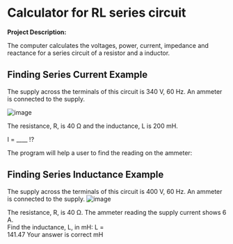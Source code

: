 # Calculator for RL series circuit

**Project Description:**

The computer calculates the voltages, power, current, impedance and reactance for a series circuit of a resistor and a inductor.

<h2>Finding Series Current Example</h2>

The supply across the terminals of this circuit is 340 V, 60 Hz.
An ammeter is connected to the supply.

![image](https://user-images.githubusercontent.com/73076876/136863669-2e8e091b-ca51-4f90-ac94-f3849e2572e0.png)

The resistance, R, is 40 Ω and the inductance, L is 200 mH.

I = ____ !?

The program will help a user to find the reading on the ammeter:   


<h2>Finding Series Inductance Example</h2>

The supply across the terminals of this circuit is 400 V, 60 Hz.
An ammeter is connected to the supply.
![image](https://user-images.githubusercontent.com/73076876/138531397-170d9ebe-07b2-45da-a457-0bafb37d0da4.png)

The resistance, R, is 40 Ω.
The ammeter reading the supply current shows 6 A.    
Find the inductance, L, in mH:
L  =  
141.47
Your answer is correct
  mH


